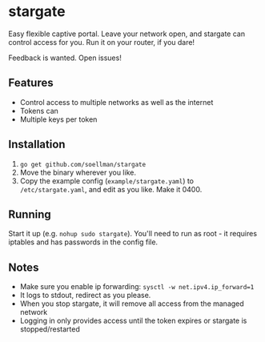# stargate
Easy flexible captive portal. Leave your network open, and stargate can control access for you. Run it on your router, if you dare!

Feedback is wanted. Open issues!

## Features

- Control access to multiple networks as well as the internet
- Tokens can 
- Multiple keys per token

## Installation

1. `go get github.com/soellman/stargate`
1. Move the binary wherever you like.
1. Copy the example config (`example/stargate.yaml`) to `/etc/stargate.yaml`, and edit as you like. Make it 0400.

## Running

Start it up (e.g. `nohup sudo stargate`). You'll need to run as root - it requires iptables and has passwords in the config file.

## Notes

- Make sure you enable ip forwarding: `sysctl -w net.ipv4.ip_forward=1`
- It logs to stdout, redirect as you please.
- When you stop stargate, it will remove all access from the managed network
- Logging in only provides access until the token expires or stargate is stopped/restarted

